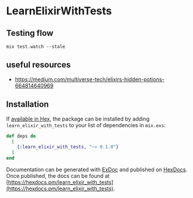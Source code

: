 # LearnElixirWithTests

## Testing flow

`mix test.watch --stale`

## useful resources

- https://medium.com/multiverse-tech/elixirs-hidden-potions-664814640969

## Installation

If [available in Hex](https://hex.pm/docs/publish), the package can be installed
by adding `learn_elixir_with_tests` to your list of dependencies in `mix.exs`:

```elixir
def deps do
  [
    {:learn_elixir_with_tests, "~> 0.1.0"}
  ]
end
```

Documentation can be generated with [ExDoc](https://github.com/elixir-lang/ex_doc)
and published on [HexDocs](https://hexdocs.pm). Once published, the docs can
be found at [https://hexdocs.pm/learn_elixir_with_tests](https://hexdocs.pm/learn_elixir_with_tests).

